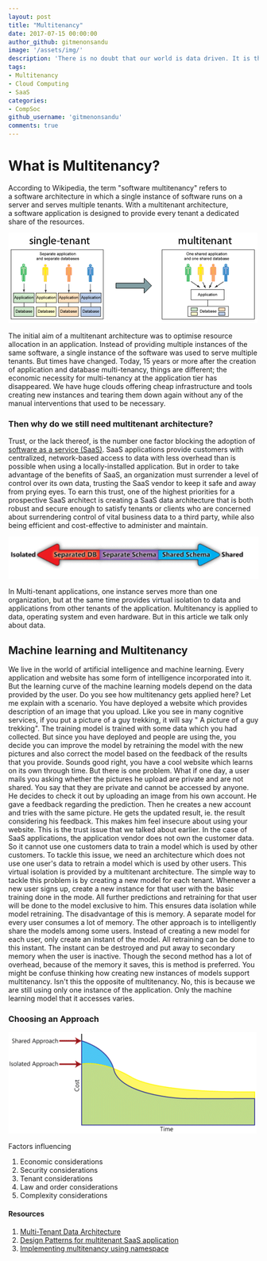 ```yaml
---
layout: post
title: "Multitenancy"
date: 2017-07-15 00:00:00
author_github: gitmenonsandu
image: '/assets/img/'
description: 'There is no doubt that our world is data driven. It is the most important asset of any business. But why would anyone trust a business with their data? The answer is Multitenancy.'
tags:
- Multitenancy
- Cloud Computing
- SaaS
categories:
- CompSoc
github_username: 'gitmenonsandu'
comments: true
---
```


# What is Multitenancy?
According to Wikipedia, the term "software multitenancy" refers to a software architecture in which a single instance of software runs on a server and serves multiple tenants. With a multitenant architecture, a software application is designed to provide every tenant a dedicated share of the resources.

![alt text](/blog/assets/img/multitenancy/difference.png "Single tenancy vs Multitenancy")

The initial aim of a multitenant architecture was to optimise resource allocation in an application. Instead of providing multiple instances of the same software, a single instance of the software was used to serve multiple tenants. But times have changed. Today, 15 years or more after the creation of application and database multi-tenancy, things are different; the economic necessity for multi-tenancy at the application tier has disappeared. We have huge clouds offering cheap infrastructure and tools creating new instances and tearing them down again without any of the manual interventions that used to be necessary.

### Then why do we still need multitenant architecture?

Trust, or the lack thereof, is the number one factor blocking the adoption of [software as a service (SaaS)](https://en.wikipedia.org/wiki/Software_as_a_service).  SaaS applications provide customers with centralized, network-based access to data with less overhead than is possible when using a locally-installed application. But in order to take advantage of the benefits of SaaS, an organization must surrender a level of control over its own data, trusting the SaaS vendor to keep it safe and away from prying eyes. 
To earn this trust, one of the highest priorities for a prospective SaaS architect is creating a SaaS data architecture that is both robust and secure enough to satisfy tenants or clients who are concerned about surrendering control of vital business data to a third party, while also being efficient and cost-effective to administer and maintain.

![alt text](/blog/assets/img/multitenancy/db_schema.png)

In Multi-tenant applications, one instance serves more than one organization, but at the same time provides virtual isolation to data and applications from other tenants of the application. Multitenancy is applied to data, operating system and even hardware. But in this article we talk only about data.

## Machine learning and Multitenancy
We live in the world of artificial intelligence and machine learning. Every application and website has some form of intelligence incorporated into it. But the learning curve of the machine learning models depend on the data provided by the user. Do you see how multitenancy gets applied here? Let me explain with a scenario. You have deployed a website which provides description of an image that you upload. Like you see in many cognitive services, if you put a picture of a guy trekking, it will say " A picture of a guy trekking". The training model is trained with some data which you had collected. But since you have deployed and people are using the, you decide you can improve the model by retraining the model with the new pictures and also correct the model based on the feedback of the results that you provide. Sounds good right, you have a cool website which learns on its own through time. But there is one problem. What if one day, a user mails you asking whether the pictures he upload are private and are not shared. You say that they are private and cannot be accessed by anyone. He decides to check it out by uploading an image from his own account. He gave a feedback regarding the prediction. Then he creates a new account and tries with the same picture. He gets the updated result, ie. the result considering his feedback. This makes him feel insecure about using your website. This is the trust issue that we talked about earlier. In the case of SaaS applications, the application vendor does not own the customer data. So it cannot use one customers data to train a model which is used by other customers.
To tackle this issue, we need an architecture which does not use one user's data to retrain a model which is used by other users. This virtual isolation is provided by a multitenant architecture. The simple way to tackle this problem is by creating a new model for each tenant. Whenever a new user signs up, create a new instance for that user with the basic training done in the mode. All further predictions and retraining for that user will be done to the model exclusive to him. This ensures data isolation while model retraining. The disadvantage of this is memory. A separate model for every user consumes a lot of memory. The other approach is to intelligently share the models among some users. Instead of creating a new model for each user, only create an instant of the model. All retraining can be done to this instant. The instant can be destroyed and put away to secondary memory when the user is inactive. Though the second method has a lot of overhead, because of the memory it saves, this is method is preferred. You might be confuse thinking how creating new instances of models support multitenancy. Isn't this the opposite of multitenancy. No, this is because we are still using only one instance of the application. Only the machine learning model that it accesses varies.

### Choosing an Approach

![alt text](/blog/assets/img/multitenancy/approach.png)

Factors influencing 
1. Economic considerations
2. Security considerations
3. Tenant considerations
4. Law and order considerations
5. Complexity considerations


#### Resources
1. [Multi-Tenant Data Architecture ](https://msdn.microsoft.com/en-us/library/aa479086.aspx)
2. [Design Patterns for multitenant SaaS application](https://docs.microsoft.com/en-us/azure/sql-database/sql-database-design-patterns-multi-tenancy-saas-applications)
3. [Implementing multitenancy using namespace](https://cloud.google.com/appengine/docs/standard/python/multitenancy/multitenancy)
